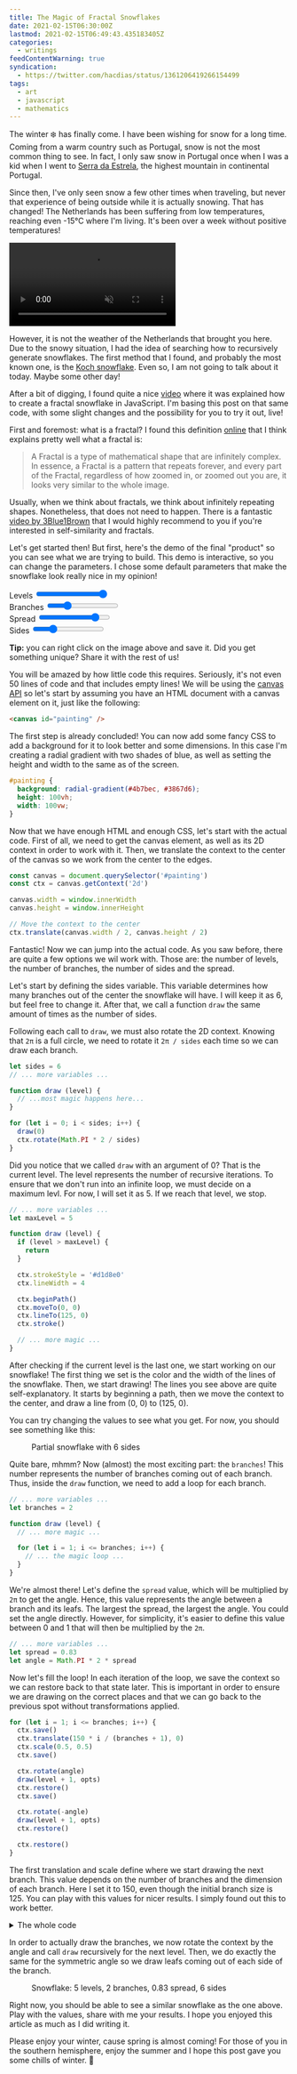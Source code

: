 ```yaml
---
title: The Magic of Fractal Snowflakes
date: 2021-02-15T06:30:00Z
lastmod: 2021-02-15T06:49:43.435183405Z
categories:
  - writings
feedContentWarning: true
syndication:
  - https://twitter.com/hacdias/status/1361206419266154499
tags:
  - art
  - javascript
  - mathematics
---
```


The winter ❄️ has finally come. I have been wishing for snow for a long time. Coming from a warm country such as Portugal, snow is not the most common thing to see. In fact, I only saw snow in Portugal once when I was a kid when I went to [Serra da Estrela](https://en.wikipedia.org/wiki/Serra_da_Estrela), the highest mountain in continental Portugal.

<!--more-->

Since then, I've only seen snow a few other times when traveling, but never that experience of being outside while it is actually snowing. That has changed! The Netherlands has been suffering from low temperatures, reaching even -15°C where I'm living. It's been over a week without positive temperatures!

<video autoplay muted loop>
  <source src="https://cdn.hacdias.com/media/2021-02-snow-eindhoven.mp4" type="video/mp4">
  Your browser does not support the video tag.
</video>

However, it is not the weather of the Netherlands that brought you here. Due to the snowy situation, I had the idea of searching how to recursively generate snowflakes. The first method that I found, and probably the most known one, is the [Koch snowflake](https://en.wikipedia.org/wiki/Koch_snowflake). Even so, I am not going to talk about it today. Maybe some other day!

After a bit of digging, I found quite a nice [video](https://www.youtube.com/watch?v=HXTC5LSep3M) where it was explained how to create a fractal snowflake in JavaScript. I'm basing this post on that same code, with some slight changes and the possibility for you to try it out, live!

First and foremost: what is a fractal? I found this definition [online](https://iternal.us/what-is-a-fractal) that I think explains pretty well what a fractal is:

> A Fractal is a type of mathematical shape that are infinitely complex. In essence, a Fractal is a pattern that repeats forever, and every part of the Fractal, regardless of how zoomed in, or zoomed out you are, it looks very similar to the whole image.

Usually, when we think about fractals, we think about infinitely repeating shapes. Nonetheless, that does not need to happen. There is a fantastic [video by 3Blue1Brown](https://www.youtube.com/watch?v=gB9n2gHsHN4) that I would highly recommend to you if you're interested in self-similarity and fractals.

Let's get started then! But first, here's the demo of the final "product" so you can see what we are trying to build. This demo is interactive, so you can change the parameters. I chose some default parameters that make the snowflake look really nice in my opinion!

<div class="fw snowflakes">
  <canvas data-mode=interactive />
</div>

<div id=controls>
  <div>
    <label>Levels</label>
    <input id=maxLevel type=range min=1 max=5 value=5 step=1/>
  </div>
  <div>
    <label>Branches</label>
    <input id=branches type=range min=1 max=5 value=2 step=1/>
  </div>
  <div>
    <label>Spread</label>
    <input id=spread type=range min=0 max=1 value="0.83" step='0.01'/>
  </div>
  <div>
    <label>Sides</label>
    <input id=sides type=range min=3 max=15 value=6 step=1 />
  </div>
</div>

**Tip:** you can right click on the image above and save it. Did you get something unique? Share it with the rest of us!

You will be amazed by how little code this requires. Seriously, it's not even 50 lines of code and that includes empty lines! We will be using the [canvas API](https://developer.mozilla.org/en-US/docs/Web/API/Canvas_API) so let's start by assuming you have an HTML document with a canvas element on it, just like the following:

```html
<canvas id="painting" />
```

The first step is already concluded! You can now add some fancy CSS to add a background for it to look better and some dimensions. In this case I'm creating a radial gradient with two shades of blue, as well as setting the height and width to the same as of the screen.

```css
#painting {
  background: radial-gradient(#4b7bec, #3867d6);
  height: 100vh;
  width: 100vw;
}
```

Now that we have enough HTML and enough CSS, let's start with the actual code. First of all, we need to get the canvas element, as well as its 2D context in order to work with it. Then, we translate the context to the center of the canvas so we work from the center to the edges.

```javascript
const canvas = document.querySelector('#painting')
const ctx = canvas.getContext('2d')

canvas.width = window.innerWidth
canvas.height = window.innerHeight

// Move the context to the center
ctx.translate(canvas.width / 2, canvas.height / 2)
```

Fantastic! Now we can jump into the actual code. As you saw before, there are quite a few options we wil work with. Those are: the number of levels, the number of branches, the number of sides and the spread.

Let's start by defining the sides variable. This variable determines how many branches out of the center the snowflake will have. I will keep it as 6, but feel free to change it. After that, we call a function `draw` the same amount of times as the number of sides.

Following each call to `draw`, we must also rotate the 2D context. Knowing that `2π` is a full circle, we need to rotate it `2π / sides` each time so we can draw each branch.


```javascript
let sides = 6
// ... more variables ...

function draw (level) {
  // ...most magic happens here...
}

for (let i = 0; i < sides; i++) {
  draw(0)
  ctx.rotate(Math.PI * 2 / sides)
}
```

Did you notice that we called `draw` with an argument of 0? That is the current level. The level represents the number of recursive iterations. To ensure that we don't run into an infinite loop, we must decide on a maximum levl. For now, I will set it as 5. If we reach that level, we stop.

```javascript
// ... more variables ...
let maxLevel = 5

function draw (level) {
  if (level > maxLevel) {
    return
  }

  ctx.strokeStyle = '#d1d8e0'
  ctx.lineWidth = 4

  ctx.beginPath()
  ctx.moveTo(0, 0)
  ctx.lineTo(125, 0)
  ctx.stroke()

  // ... more magic ...
}
```

After checking if the current level is the last one, we start working on our snowflake! The first thing we set is the color and the width of the lines of the snowflake. Then, we start drawing! The lines you see above are quite self-explanatory. It starts by beginning a path, then we move the context to the center, and draw a line from (0, 0) to (125, 0).

You can try changing the values to see what you get. For now, you should see something like this:

<figure class="fw">
  <div class="snowflakes">
    <canvas data-mode=static data-levels=0 data-branches=0 data-spread=0 data-sides=6 />
  </div>
  <figcaption><p>Partial snowflake with 6 sides</p></figcaption>
</figure>

Quite bare, mhmm? Now (almost) the most exciting part: the `branches`! This number represents the number of branches coming out of each branch. Thus, inside the `draw` function, we need to add a loop for each branch.

```javascript
// ... more variables ...
let branches = 2

function draw (level) {
  // ... more magic ...

  for (let i = 1; i <= branches; i++) {
    // ... the magic loop ...
  }
}
```

We're almost there! Let's define the `spread` value, which will be multiplied by `2π` to get the angle. Hence, this value represents the angle between a branch and its leafs. The largest the spread, the largest the angle. You could set the angle directly. However, for simplicity, it's easier to define this value between 0 and 1 that will then be multiplied by the `2π`.

```javascript
// ... more variables ...
let spread = 0.83
let angle = Math.PI * 2 * spread
```

Now let's fill the loop! In each iteration of the loop, we save the context so we can restore back to that state later. This is important in order to ensure we are drawing on the correct places and that we can go back to the previous spot without transformations applied.

```javascript
for (let i = 1; i <= branches; i++) {
  ctx.save()
  ctx.translate(150 * i / (branches + 1), 0)
  ctx.scale(0.5, 0.5)
  ctx.save()

  ctx.rotate(angle)
  draw(level + 1, opts)
  ctx.restore()
  ctx.save()

  ctx.rotate(-angle)
  draw(level + 1, opts)
  ctx.restore()

  ctx.restore()
}
```

The first translation and scale define where we start drawing the next branch. This value depends on the number of branches and the dimension of each branch. Here I set it to 150, even though the initial branch size is 125. You can play with this values for nicer results. I simply found out this to work better.

<details>
  <summary>The whole code</summary>

  ```javascript
  const canvas = document.querySelector('#painting')
  const ctx = canvas.getContext('2d')
  canvas.width = window.innerWidth
  canvas.height = window.innerHeight

  const maxLevel = 5
  const branches = 2
  const sides = Math.floor((Math.random() * 10) + 3)
  const spread = (Math.random() * 0.48) + 0.51
  const strokeColor = '#d1d8e0'
  const lineWidth = 4
  const angle = Math.PI * 2 * spread

  function draw (level) {
    if (level > maxLevel) {
      return
    }

    ctx.strokeStyle = strokeColor
    ctx.lineWidth = lineWidth
    ctx.beginPath()
    ctx.moveTo(0, 0)
    ctx.lineTo(125, 0)
    ctx.stroke()

    for (let i = 1; i <= branches; i++) {
      ctx.save()
      ctx.translate(150 * i / (branches + 1), 0)
      ctx.scale(0.5, 0.5) // smaller from now on
      ctx.save()

      ctx.rotate(angle)
      draw(level + 1, opts)
      ctx.restore()
      ctx.save()

      ctx.rotate(-angle)
      draw(level + 1, opts)
      ctx.restore()

      ctx.restore()
    }
  }

  for (let i = 0; i < sides; i++) {
    draw(0)
    ctx.rotate(Math.PI * 2 / sides)
  }
  ```
</details>

In order to actually draw the branches, we now rotate the context by the angle and call `draw` recursively for the next level. Then, we do exactly the same for the symmetric angle so we draw leafs coming out of each side of the branch.

<figure class="fw">
  <div class="snowflakes">
    <canvas data-mode=static data-levels="5" data-branches="2" data-spread="0.83" data-sides="6" />
  </div>
  <figcaption><p>Snowflake: 5 levels, 2 branches, 0.83 spread, 6 sides</p></figcaption>
</figure>

Right now, you should be able to see a similar snowflake as the one above. Play with the values, share with me your results. I hope you enjoyed this article as much as I did writing it.

Please enjoy your winter, cause spring is almost coming! For those of you in the southern hemisphere, enjoy the summer and I hope this post gave you some chills of winter. 🥶
